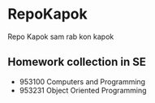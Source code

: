 # RepoKapok
Repo Kapok sam rab kon kapok

## Homework collection in SE
- 953100 Computers and Programming 
- 953231 Object Oriented Programming


